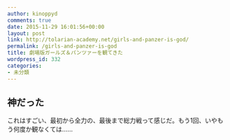 ```yaml
---
author: kinoppyd
comments: true
date: 2015-11-29 16:01:56+00:00
layout: post
link: http://tolarian-academy.net/girls-and-panzer-is-god/
permalink: /girls-and-panzer-is-god
title: 劇場版ガールズ＆パンツァーを観てきた
wordpress_id: 332
categories:
- 未分類
---
```






## 神だった


これはすごい、最初から全力の、最後まで総力戦って感じだ。もう1回、いやもう何度か観なくては……
